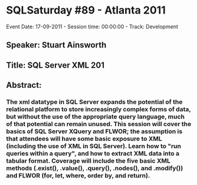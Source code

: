 # SQLSaturday #89 - Atlanta 2011
Event Date: 17-09-2011 - Session time: 00:00:00 - Track: Development
## Speaker: Stuart Ainsworth
## Title: SQL Server XML 201
## Abstract:
### The xml datatype in SQL Server expands the potential of the relational platform to store increasingly complex forms of data, but without the use of the appropriate query language, much of that potential can remain unused. This session will cover the basics of SQL Server XQuery and FLWOR; the assumption is that attendees will have some basic exposure to XML (including the use of XML in SQL Server). Learn how to "run queries within a query", and how to extract XML data into a tabular format. Coverage will include the five basic XML methods (.exist(), .value(), .query(), .nodes(), and .modify()) and FLWOR (for, let, where, order by, and return). 
